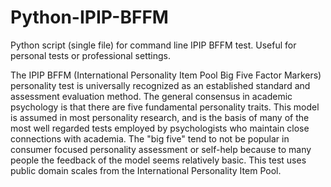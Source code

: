 # Python-IPIP-BFFM

Python script (single file) for command line IPIP BFFM test. Useful for personal tests or professional settings.

The IPIP BFFM (International Personality Item Pool Big Five Factor Markers) personality test is universally recognized as an established standard and assessment evaluation method. The general consensus in academic psychology is that there are five fundamental personality traits. This model is assumed in most personality research, and is the basis of many of the most well regarded tests employed by psychologists who maintain close connections with academia. The "big five" tend to not be popular in consumer focused personality assessment or self-help because to many people the feedback of the model seems relatively basic. This test uses public domain scales from the International Personality Item Pool.
